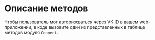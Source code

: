 # Описание методов

Чтобы пользователь мог авторизоваться через VK ID в вашем web-приложении, в коде вызовите один из представленных в таблице методов модуля `Connect`.